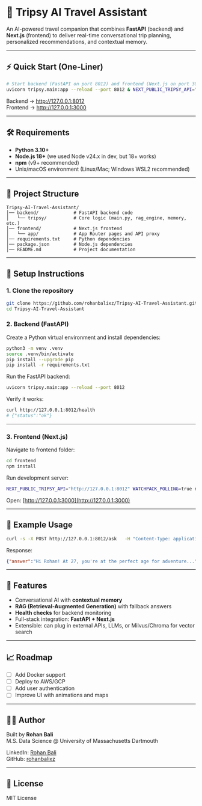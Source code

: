 # 🚀 Tripsy AI Travel Assistant

An AI-powered travel companion that combines **FastAPI** (backend) and **Next.js** (frontend) to deliver real-time conversational trip planning, personalized recommendations, and contextual memory.

---

## ⚡ Quick Start (One-Liner)

```bash
# Start backend (FastAPI on port 8012) and frontend (Next.js on port 3000)
uvicorn tripsy.main:app --reload --port 8012 & NEXT_PUBLIC_TRIPSY_API="http://127.0.0.1:8012" WATCHPACK_POLLING=true npm run dev -- -p 3000
```

Backend → http://127.0.0.1:8012  
Frontend → http://127.0.0.1:3000  

---

## 🛠️ Requirements

- **Python 3.10+**
- **Node.js 18+** (we used Node v24.x in dev, but 18+ works)
- **npm** (v9+ recommended)
- Unix/macOS environment (Linux/Mac; Windows WSL2 recommended)

---

## 📂 Project Structure

```
Tripsy-AI-Travel-Assistant/
│── backend/             # FastAPI backend code
│   └── tripsy/          # Core logic (main.py, rag_engine, memory, etc.)
│── frontend/            # Next.js frontend
│   └── app/             # App Router pages and API proxy
│── requirements.txt     # Python dependencies
│── package.json         # Node.js dependencies
│── README.md            # Project documentation
```

---

## 🔧 Setup Instructions

### 1. Clone the repository
```bash
git clone https://github.com/rohanbalixz/Tripsy-AI-Travel-Assistant.git
cd Tripsy-AI-Travel-Assistant
```

### 2. Backend (FastAPI)
Create a Python virtual environment and install dependencies:
```bash
python3 -m venv .venv
source .venv/bin/activate
pip install --upgrade pip
pip install -r requirements.txt
```

Run the FastAPI backend:
```bash
uvicorn tripsy.main:app --reload --port 8012
```

Verify it works:
```bash
curl http://127.0.0.1:8012/health
# {"status":"ok"}
```

---

### 3. Frontend (Next.js)
Navigate to frontend folder:
```bash
cd frontend
npm install
```

Run development server:
```bash
NEXT_PUBLIC_TRIPSY_API="http://127.0.0.1:8012" WATCHPACK_POLLING=true npm run dev -- -p 3000
```

Open: [http://127.0.0.1:3000](http://127.0.0.1:3000)

---

## 🧪 Example Usage

```bash
curl -s -X POST http://127.0.0.1:8012/ask   -H "Content-Type: application/json"   -d '{"message":"Hi, I am 27yo and my name is Rohan"}'
```

Response:
```json
{"answer":"Hi Rohan! At 27, you're at the perfect age for adventure..."}
```

---

## 🌟 Features

- Conversational AI with **contextual memory**
- **RAG (Retrieval-Augmented Generation)** with fallback answers
- **Health checks** for backend monitoring
- Full-stack integration: **FastAPI + Next.js**
- Extensible: can plug in external APIs, LLMs, or Milvus/Chroma for vector search

---

## 📈 Roadmap

- [ ] Add Docker support
- [ ] Deploy to AWS/GCP
- [ ] Add user authentication
- [ ] Improve UI with animations and maps

---

## 👨‍💻 Author

Built by **Rohan Bali**  
M.S. Data Science @ University of Massachusetts Dartmouth

LinkedIn: [Rohan Bali](https://linkedin.com/in/rohanbali)  
GitHub: [rohanbalixz](https://github.com/rohanbalixz)

---

## 📜 License
MIT License
